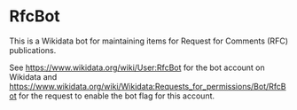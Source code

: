 # RfcBot
This is a Wikidata bot for maintaining items for Request for Comments (RFC) publications.

See https://www.wikidata.org/wiki/User:RfcBot for the bot account on Wikidata and https://www.wikidata.org/wiki/Wikidata:Requests_for_permissions/Bot/RfcBot for the request to enable the bot flag for this account.
